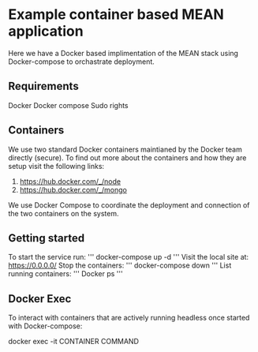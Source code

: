 
# Example container based MEAN application

Here we have a Docker based implimentation of the MEAN stack using Docker-compose to orchastrate deployment. 

## Requirements

Docker
Docker compose
Sudo rights

## Containers

We use two standard Docker containers maintianed by the Docker team directly (secure). To find out more about the containers and how they are setup visit the following links:

1. https://hub.docker.com/_/node
2. https://hub.docker.com/_/mongo

We use Docker Compose to coordinate the deployment and connection of the two containers on the system. 

## Getting started

To start the service run: 
'''
docker-compose up -d
'''
Visit the local site at: https://0.0.0.0/
Stop the containers: 
'''
docker-compose down
'''
List running containers: 
'''
Docker ps
'''

## Docker Exec

To interact with containers that are actively running headless once started with Docker-compose:

docker exec -it CONTAINER COMMAND
